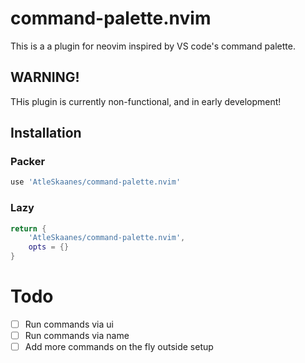 # command-palette.nvim
This is a a plugin for neovim inspired by VS code's command palette.

## WARNING!
THis plugin is currently non-functional, and in early development!

## Installation

### Packer
```lua
use 'AtleSkaanes/command-palette.nvim'
```

### Lazy
```lua
return {
    'AtleSkaanes/command-palette.nvim',
    opts = {}
}
```
</details>

# Todo
- [ ] Run commands via ui
- [ ] Run commands via name
- [ ] Add more commands on the fly outside setup
